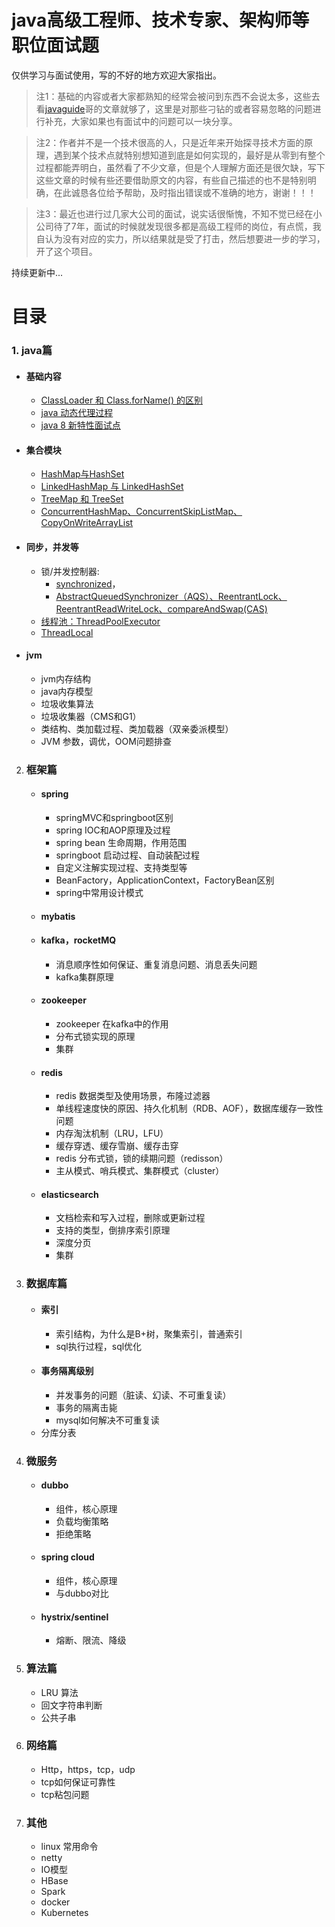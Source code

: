 # java高级工程师、技术专家、架构师等职位面试题
 

仅供学习与面试使用，写的不好的地方欢迎大家指出。

> 注1：基础的内容或者大家都熟知的经常会被问到东西不会说太多，这些去看[javaguide](https://github.com/Snailclimb/JavaGuide)哥的文章就够了，这里是对那些刁钻的或者容易忽略的问题进行补充，大家如果也有面试中的问题可以一块分享。

> 注2：作者并不是一个技术很高的人，只是近年来开始探寻技术方面的原理，遇到某个技术点就特别想知道到底是如何实现的，最好是从零到有整个过程都能弄明白，虽然看了不少文章，但是个人理解方面还是很欠缺，写下这些文章的时候有些还要借助原文的内容，有些自己描述的也不是特别明确，在此诚恳各位给予帮助，及时指出错误或不准确的地方，谢谢！！！

> 注3：最近也进行过几家大公司的面试，说实话很惭愧，不知不觉已经在小公司待了7年，面试的时候就发现很多都是高级工程师的岗位，有点慌，我自认为没有对应的实力，所以结果就是受了打击，然后想要进一步的学习，开了这个项目。

持续更新中...

# 目录
### 1. java篇
   - #### 基础内容
     - [ClassLoader 和 Class.forName() 的区别](https://gitee.com/javajov/java-senior-engineer-interview/blob/master/java%E5%9F%BA%E7%A1%80/classloader%E5%92%8Cclassforname.md)
     - [java 动态代理过程](https://gitee.com/javajov/java-senior-engineer-interview/blob/master/java%E5%9F%BA%E7%A1%80/%E5%8A%A8%E6%80%81%E4%BB%A3%E7%90%86.md)
     - [java 8 新特性面试点](https://gitee.com/javajov/java-senior-engineer-interview/blob/master/java%E5%9F%BA%E7%A1%80/java8.md)

   - #### 集合模块
      - [HashMap与HashSet](https://gitee.com/javajov/java-senior-engineer-interview/blob/master/collection/HashMap.md)
      - [LinkedHashMap 与 LinkedHashSet](https://gitee.com/javajov/java-senior-engineer-interview/blob/master/collection/LinkedHashMap.md)
      - [TreeMap 和 TreeSet](https://gitee.com/javajov/java-senior-engineer-interview/blob/master/collection/TreeMap.md)
      - [ConcurrentHashMap、ConcurrentSkipListMap、CopyOnWriteArrayList](https://gitee.com/javajov/java-senior-engineer-interview/blob/master/collection/ConcurrentHashMap.md)
   - #### 同步，并发等
      - 锁/并发控制器:
        - [synchronized](https://gitee.com/javajov/java-senior-engineer-interview/blob/master/sync/synchronized.md)，
        - [AbstractQueuedSynchronizer（AQS）、ReentrantLock、ReentrantReadWriteLock、compareAndSwap(CAS)](https://gitee.com/javajov/java-senior-engineer-interview/blob/master/sync/aqs.md)
      - [线程池：ThreadPoolExecutor](https://gitee.com/javajov/java-senior-engineer-interview/blob/master/sync/ThreadPoolExecutor.md)
      - [ThreadLocal](https://gitee.com/javajov/java-senior-engineer-interview/blob/master/sync/ThreadLocal.md)
   - #### jvm
     - jvm内存结构
     - java内存模型
     - 垃圾收集算法
     - 垃圾收集器（CMS和G1）
     - 类结构、类加载过程、类加载器（双亲委派模型）
     - JVM 参数，调优，OOM问题排查

2. ### 框架篇
   - #### spring
      - springMVC和springboot区别
      - spring IOC和AOP原理及过程
      - spring bean 生命周期，作用范围
      - springboot 启动过程、自动装配过程
      - 自定义注解实现过程、支持类型等
      - BeanFactory，ApplicationContext，FactoryBean区别
      - spring中常用设计模式 
   - #### mybatis
   - #### kafka，rocketMQ
     - 消息顺序性如何保证、重复消息问题、消息丢失问题
     - kafka集群原理
   - #### zookeeper
     - zookeeper 在kafka中的作用
     - 分布式锁实现的原理
     - 集群

   - #### redis
     - redis 数据类型及使用场景，布隆过滤器
     - 单线程速度快的原因、持久化机制（RDB、AOF），数据库缓存一致性问题
     - 内存淘汰机制（LRU，LFU）
     - 缓存穿透、缓存雪崩、缓存击穿
     - redis 分布式锁，锁的续期问题（redisson）
     - 主从模式、哨兵模式、集群模式（cluster）
     
   - #### elasticsearch
     - 文档检索和写入过程，删除或更新过程
     - 支持的类型，倒排序索引原理
     - 深度分页
     - 集群

3. ### 数据库篇
   - #### 索引
     - 索引结构，为什么是B+树，聚集索引，普通索引
     - sql执行过程，sql优化
   - #### 事务隔离级别
     - 并发事务的问题（脏读、幻读、不可重复读）
     - 事务的隔离击毙
     - mysql如何解决不可重复读
   - 分库分表

4. ### 微服务
   - #### dubbo
     - 组件，核心原理
     - 负载均衡策略
     - 拒绝策略
   - #### spring cloud
     - 组件，核心原理
     - 与dubbo对比
   - #### hystrix/sentinel
     - 熔断、限流、降级
5. ### 算法篇
   - LRU 算法
   - 回文字符串判断
   - 公共子串
6. ### 网络篇
   - Http，https，tcp，udp
   - tcp如何保证可靠性
   - tcp粘包问题

7. ### 其他
   - linux 常用命令
   - netty
   - IO模型
   - HBase
   - Spark
   - docker
   - Kubernetes

